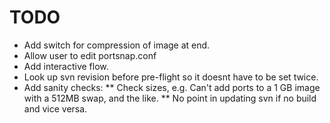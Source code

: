 TODO
====
* Add switch for compression of image at end.
* Allow user to edit portsnap.conf
* Add interactive flow.
* Look up svn revision before pre-flight so it doesnt have to be set twice.
* Add sanity checks:
** Check sizes, e.g. Can't add ports to a 1 GB image with a 512MB swap, and the like.
** No point in updating svn if no build and vice versa.


